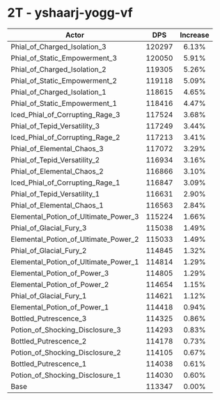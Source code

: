 # 2T - yshaarj-yogg-vf
| Actor | DPS | Increase |
|---|:---:|:---:|
|Phial_of_Charged_Isolation_3|120297|6.13%|
|Phial_of_Static_Empowerment_3|120050|5.91%|
|Phial_of_Charged_Isolation_2|119305|5.26%|
|Phial_of_Static_Empowerment_2|119118|5.09%|
|Phial_of_Charged_Isolation_1|118615|4.65%|
|Phial_of_Static_Empowerment_1|118416|4.47%|
|Iced_Phial_of_Corrupting_Rage_3|117524|3.68%|
|Phial_of_Tepid_Versatility_3|117249|3.44%|
|Iced_Phial_of_Corrupting_Rage_2|117213|3.41%|
|Phial_of_Elemental_Chaos_3|117072|3.29%|
|Phial_of_Tepid_Versatility_2|116934|3.16%|
|Phial_of_Elemental_Chaos_2|116866|3.10%|
|Iced_Phial_of_Corrupting_Rage_1|116847|3.09%|
|Phial_of_Tepid_Versatility_1|116631|2.90%|
|Phial_of_Elemental_Chaos_1|116563|2.84%|
|Elemental_Potion_of_Ultimate_Power_3|115224|1.66%|
|Phial_of_Glacial_Fury_3|115038|1.49%|
|Elemental_Potion_of_Ultimate_Power_2|115033|1.49%|
|Phial_of_Glacial_Fury_2|114845|1.32%|
|Elemental_Potion_of_Ultimate_Power_1|114814|1.29%|
|Elemental_Potion_of_Power_3|114805|1.29%|
|Elemental_Potion_of_Power_2|114654|1.15%|
|Phial_of_Glacial_Fury_1|114621|1.12%|
|Elemental_Potion_of_Power_1|114418|0.94%|
|Bottled_Putrescence_3|114325|0.86%|
|Potion_of_Shocking_Disclosure_3|114293|0.83%|
|Bottled_Putrescence_2|114178|0.73%|
|Potion_of_Shocking_Disclosure_2|114105|0.67%|
|Bottled_Putrescence_1|114038|0.61%|
|Potion_of_Shocking_Disclosure_1|114030|0.60%|
|Base|113347|0.00%|
